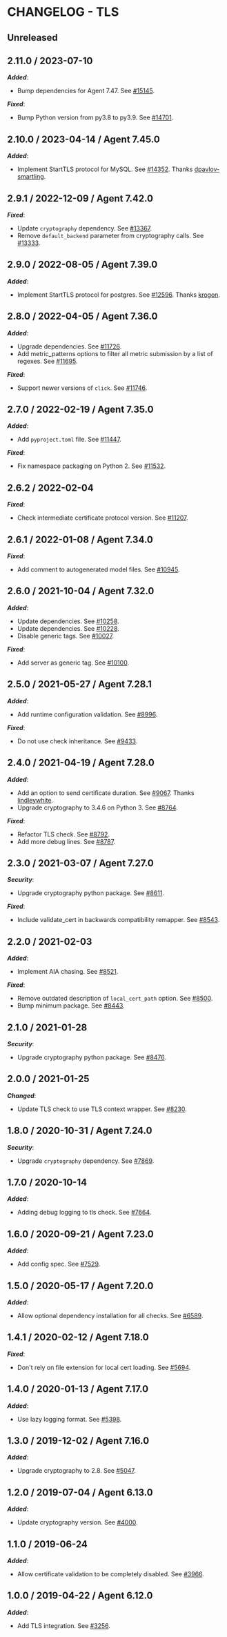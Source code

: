 # CHANGELOG - TLS

## Unreleased

## 2.11.0 / 2023-07-10

***Added***:

* Bump dependencies for Agent 7.47. See [#15145](https://github.com/DataDog/integrations-core/pull/15145).

***Fixed***:

* Bump Python version from py3.8 to py3.9. See [#14701](https://github.com/DataDog/integrations-core/pull/14701).

## 2.10.0 / 2023-04-14 / Agent 7.45.0

***Added***:

* Implement StartTLS protocol for MySQL. See [#14352](https://github.com/DataDog/integrations-core/pull/14352). Thanks [dpavlov-smartling](https://github.com/dpavlov-smartling).

## 2.9.1 / 2022-12-09 / Agent 7.42.0

***Fixed***:

* Update `cryptography` dependency. See [#13367](https://github.com/DataDog/integrations-core/pull/13367).
* Remove `default_backend` parameter from cryptography calls. See [#13333](https://github.com/DataDog/integrations-core/pull/13333).

## 2.9.0 / 2022-08-05 / Agent 7.39.0

***Added***:

* Implement StartTLS protocol for postgres. See [#12596](https://github.com/DataDog/integrations-core/pull/12596). Thanks [krogon](https://github.com/krogon).

## 2.8.0 / 2022-04-05 / Agent 7.36.0

***Added***:

* Upgrade dependencies. See [#11726](https://github.com/DataDog/integrations-core/pull/11726).
* Add metric_patterns options to filter all metric submission by a list of regexes. See [#11695](https://github.com/DataDog/integrations-core/pull/11695).

***Fixed***:

* Support newer versions of `click`. See [#11746](https://github.com/DataDog/integrations-core/pull/11746).

## 2.7.0 / 2022-02-19 / Agent 7.35.0

***Added***:

* Add `pyproject.toml` file. See [#11447](https://github.com/DataDog/integrations-core/pull/11447).

***Fixed***:

* Fix namespace packaging on Python 2. See [#11532](https://github.com/DataDog/integrations-core/pull/11532).

## 2.6.2 / 2022-02-04

***Fixed***:

* Check intermediate certificate protocol version. See [#11207](https://github.com/DataDog/integrations-core/pull/11207).

## 2.6.1 / 2022-01-08 / Agent 7.34.0

***Fixed***:

* Add comment to autogenerated model files. See [#10945](https://github.com/DataDog/integrations-core/pull/10945).

## 2.6.0 / 2021-10-04 / Agent 7.32.0

***Added***:

* Update dependencies. See [#10258](https://github.com/DataDog/integrations-core/pull/10258).
* Update dependencies. See [#10228](https://github.com/DataDog/integrations-core/pull/10228).
* Disable generic tags. See [#10027](https://github.com/DataDog/integrations-core/pull/10027).

***Fixed***:

* Add server as generic tag. See [#10100](https://github.com/DataDog/integrations-core/pull/10100).

## 2.5.0 / 2021-05-27 / Agent 7.28.1

***Added***:

* Add runtime configuration validation. See [#8996](https://github.com/DataDog/integrations-core/pull/8996).

***Fixed***:

* Do not use check inheritance. See [#9433](https://github.com/DataDog/integrations-core/pull/9433).

## 2.4.0 / 2021-04-19 / Agent 7.28.0

***Added***:

* Add an option to send certificate duration. See [#9067](https://github.com/DataDog/integrations-core/pull/9067). Thanks [lindleywhite](https://github.com/lindleywhite).
* Upgrade cryptography to 3.4.6 on Python 3. See [#8764](https://github.com/DataDog/integrations-core/pull/8764).

***Fixed***:

* Refactor TLS check. See [#8792](https://github.com/DataDog/integrations-core/pull/8792).
* Add more debug lines. See [#8787](https://github.com/DataDog/integrations-core/pull/8787).

## 2.3.0 / 2021-03-07 / Agent 7.27.0

***Security***:

* Upgrade cryptography python package. See [#8611](https://github.com/DataDog/integrations-core/pull/8611).

***Fixed***:

* Include validate_cert in backwards compatibility remapper. See [#8543](https://github.com/DataDog/integrations-core/pull/8543).

## 2.2.0 / 2021-02-03

***Added***:

* Implement AIA chasing. See [#8521](https://github.com/DataDog/integrations-core/pull/8521).

***Fixed***:

* Remove outdated description of `local_cert_path` option. See [#8500](https://github.com/DataDog/integrations-core/pull/8500).
* Bump minimum package. See [#8443](https://github.com/DataDog/integrations-core/pull/8443).

## 2.1.0 / 2021-01-28

***Security***:

* Upgrade cryptography python package. See [#8476](https://github.com/DataDog/integrations-core/pull/8476).

## 2.0.0 / 2021-01-25

***Changed***:

* Update TLS check to use TLS context wrapper. See [#8230](https://github.com/DataDog/integrations-core/pull/8230).

## 1.8.0 / 2020-10-31 / Agent 7.24.0

***Security***:

* Upgrade `cryptography` dependency. See [#7869](https://github.com/DataDog/integrations-core/pull/7869).

## 1.7.0 / 2020-10-14

***Added***:

* Adding debug logging to tls check. See [#7664](https://github.com/DataDog/integrations-core/pull/7664).

## 1.6.0 / 2020-09-21 / Agent 7.23.0

***Added***:

* Add config spec. See [#7529](https://github.com/DataDog/integrations-core/pull/7529).

## 1.5.0 / 2020-05-17 / Agent 7.20.0

***Added***:

* Allow optional dependency installation for all checks. See [#6589](https://github.com/DataDog/integrations-core/pull/6589).

## 1.4.1 / 2020-02-12 / Agent 7.18.0

***Fixed***:

* Don't rely on file extension for local cert loading. See [#5694](https://github.com/DataDog/integrations-core/pull/5694).

## 1.4.0 / 2020-01-13 / Agent 7.17.0

***Added***:

* Use lazy logging format. See [#5398](https://github.com/DataDog/integrations-core/pull/5398).

## 1.3.0 / 2019-12-02 / Agent 7.16.0

***Added***:

* Upgrade cryptography to 2.8. See [#5047](https://github.com/DataDog/integrations-core/pull/5047).

## 1.2.0 / 2019-07-04 / Agent 6.13.0

***Added***:

* Update cryptography version. See [#4000](https://github.com/DataDog/integrations-core/pull/4000).

## 1.1.0 / 2019-06-24

***Added***:

* Allow certificate validation to be completely disabled. See [#3966](https://github.com/DataDog/integrations-core/pull/3966).

## 1.0.0 / 2019-04-22 / Agent 6.12.0

***Added***:

* Add TLS integration. See [#3256](https://github.com/DataDog/integrations-core/pull/3256).
